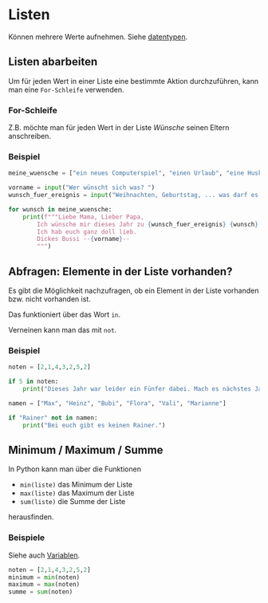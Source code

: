 # Listen
Können mehrere Werte aufnehmen. Siehe [datentypen](datentypen.md).

## Listen abarbeiten
Um für jeden Wert in einer Liste eine bestimmte Aktion durchzuführen, kann man eine `For-Schleife` verwenden.

### For-Schleife
Z.B. möchte man für jeden Wert in der Liste *Wünsche* seinen Eltern anschreiben.

### Beispiel
```python
meine_wuensche = ["ein neues Computerspiel", "einen Urlaub", "eine Husky Schlittenfahrt"]

vorname = input("Wer wünscht sich was? ")
wunsch_fuer_ereignis = input("Weihnachten, Geburtstag, ... was darf es sein? ")

for wunsch in meine_wuensche:
    print(f"""Liebe Mama, Lieber Papa,
        Ich wünsche mir dieses Jahr zu {wunsch_fuer_ereignis} {wunsch}.
        Ich hab euch ganz doll lieb.
        Dickes Bussi --{vorname}--
        """)
```

## Abfragen: Elemente in der Liste vorhanden?
Es gibt die Möglichkeit nachzufragen, ob ein Element in der Liste vorhanden bzw. nicht vorhanden ist.

Das funktioniert über das Wort `in`.

Verneinen kann man das mit `not`.

### Beispiel

```python
noten = [2,1,4,3,2,5,2]

if 5 in noten:
    print("Dieses Jahr war leider ein Fünfer dabei. Mach es nächstes Jahr besser!")

namen = ["Max", "Heinz", "Bubi", "Flora", "Vali", "Marianne"]

if "Rainer" not in namen:
    print("Bei euch gibt es keinen Rainer.")
```

## Minimum / Maximum / Summe
In Python kann man über die Funktionen
* `min(liste)` das Minimum der Liste
* `max(liste)` das Maximum der Liste
* `sum(liste)` die Summe der Liste

herausfinden.

### Beispiele

Siehe auch [Variablen](variablen.md).

```python
noten = [2,1,4,3,2,5,2]
minimum = min(noten)
maximum = max(noten)
summe = sum(noten)
```